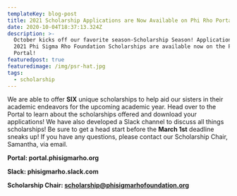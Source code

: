 ```yaml
---
templateKey: blog-post
title: 2021 Scholarship Applications are Now Available on Phi Rho Portal
date: 2020-10-04T18:37:13.324Z
description: >-
  October kicks off our favorite season-Scholarship Season! Applications for our
  2021 Phi Sigma Rho Foundation Scholarships are available now on the Phi Rho
  Portal! 
featuredpost: true
featuredimage: /img/psr-hat.jpg
tags:
  - scholarship
---
```

We are able to offer **SIX** unique scholarships to help aid our sisters in their academic endeavors for the upcoming academic year. Head over to the Portal to learn about the scholarships offered and download your applications! We have also developed a Slack channel to discuss all things scholarships! Be sure to get a head start before the **March 1st** deadline sneaks up! If you have any questions, please contact our Scholarship Chair, Samantha, via email. 

**Portal: portal.phisigmarho.org**

**Slack: phisigmarho.slack.com**

**Scholarship Chair: scholarship@phisigmarhofoundation.org**

